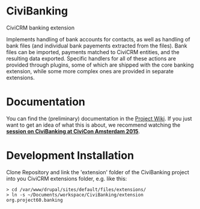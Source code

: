 CiviBanking
===========

CiviCRM banking extension

Implements handling of bank accounts for contacts, as well as handling of bank files (and individual bank payements extracted from the files). Bank files can be imported, payments matched to CiviCRM entities, and the resulting data exported. Specific handlers for all of these actions are provided through plugins, some of which are shipped with the core banking extension, while some more complex ones are provided in separate extensions.


Documentation
=============

You can find the (preliminary) documentation in the [Project Wiki](https://github.com/Project60/CiviBanking/wiki). If you just want to get an idea of what this is about, we recommend watching the [**session on CiviBanking at CiviCon Amsterdam 2015**](https://vimeo.com/143368850).


Development Installation
========================

Clone Repository and link the 'extension' folder of the CiviBanking project into you CiviCRM extensions folder, e.g. like this:
```
> cd /var/www/drupal/sites/default/files/extensions/
> ln -s ~/Documents/workspace/CiviBanking/extension org.project60.banking
```
